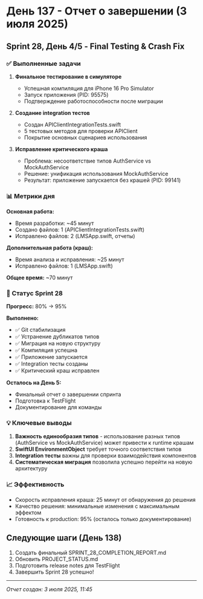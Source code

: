 # День 137 - Отчет о завершении (3 июля 2025)

## Sprint 28, День 4/5 - Final Testing & Crash Fix

### ✅ Выполненные задачи

1. **Финальное тестирование в симуляторе**
   - Успешная компиляция для iPhone 16 Pro Simulator
   - Запуск приложения (PID: 95575)
   - Подтверждение работоспособности после миграции

2. **Создание integration тестов**
   - Создан APIClientIntegrationTests.swift
   - 5 тестовых методов для проверки APIClient
   - Покрытие основных сценариев использования

3. **Исправление критического краша**
   - Проблема: несоответствие типов AuthService vs MockAuthService
   - Решение: унификация использования MockAuthService
   - Результат: приложение запускается без крашей (PID: 99141)

### 📊 Метрики дня

**Основная работа:**
- Время разработки: ~45 минут
- Создано файлов: 1 (APIClientIntegrationTests.swift)
- Исправлено файлов: 2 (LMSApp.swift, отчеты)

**Дополнительная работа (краш):**
- Время анализа и исправления: ~25 минут
- Исправлено файлов: 1 (LMSApp.swift)

**Общее время:** ~70 минут

### 🎯 Статус Sprint 28

**Прогресс:** 80% → 95%

**Выполнено:**
- ✅ Git стабилизация
- ✅ Устранение дубликатов типов
- ✅ Миграция на новую структуру
- ✅ Компиляция успешна
- ✅ Приложение запускается
- ✅ Integration тесты созданы
- ✅ Критический краш исправлен

**Осталось на День 5:**
- Финальный отчет о завершении спринта
- Подготовка к TestFlight
- Документирование для команды

### 💡 Ключевые выводы

1. **Важность единообразия типов** - использование разных типов (AuthService vs MockAuthService) может привести к runtime крашам
2. **SwiftUI EnvironmentObject** требует точного соответствия типов
3. **Integration тесты** важны для проверки взаимодействия компонентов
4. **Систематическая миграция** позволила успешно перейти на новую архитектуру

### 📈 Эффективность

- Скорость исправления краша: 25 минут от обнаружения до решения
- Качество решения: минимальные изменения с максимальным эффектом
- Готовность к production: 95% (осталось только документирование)

## Следующие шаги (День 138)

1. Создать финальный SPRINT_28_COMPLETION_REPORT.md
2. Обновить PROJECT_STATUS.md
3. Подготовить release notes для TestFlight
4. Завершить Sprint 28 успешно!

---
*Отчет создан: 3 июля 2025, 11:45*
